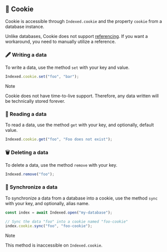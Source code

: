 ## :cookie: Cookie

Cookie is accessible through `Indexed.cookie` and the property `cookie` from a database instance.

Unlike databases, Cookie does not support [referencing](REFERENCE.md). If you want a workaround, you need to manually utilize a reference.

### :fountain_pen: Writing a data

To write a data, use the method `set` with your key and value.

```javascript
Indexed.cookie.set("foo", "bar");
```

> [!NOTE]
> Cookie does not have time-to-live support. Therefore, any data written will be technically stored forever.

### :file_folder: Reading a data

To read a data, use the method `get` with your key, and optionally, default value.

```javascript
Indexed.cookie.get("foo", "Foo does not exist");
```

### :wastebasket: Deleting a data

To delete a data, use the method `remove` with your key.

```javascript
Indexed.remove("foo");
```

### :link: Synchronize a data

To synchronize a data from a database into a cookie, use the method `sync` with your key, and optionally, alias name.

```javascript
const index = await Indexed.open("my-database");

// Sync the data "foo" into a cookie named "foo-cookie"
index.cookie.sync("foo", "foo-cookie");
```

> [!NOTE]
> This method is inaccessible on `Indexed.cookie`.
